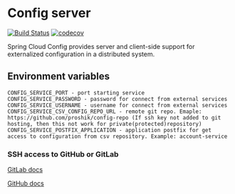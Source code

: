# Config server

[![Build Status](https://api.travis-ci.org/proshik/config-server.svg?branch=master)](https://travis-ci.org/proshik/config-server)
[![codecov](https://codecov.io/gh/proshik/config-server/branch/master/graph/badge.svg)](https://codecov.io/gh/proshik/config-server)

 Spring Cloud Config provides server and client-side support for externalized configuration in a distributed system.
 
## Environment variables

```
CONFIG_SERVICE_PORT - port starting service
CONFIG_SERVICE_PASSWORD - password for connect from external services
CONFIG_SERVICE_USERNAME - username for connect from external services
CONFIG_SERVICE_CSV_CONFIG_REPO_URL - remote git repo. Emaple: https://github.com/proshik/config-repo (If ssh key not added to git hosting, then this not work for private(protected)repository)
CONFIG_SERVICE_POSTFIX_APPLICATION - application postfix for get access to configuration from csv repository. Example: account-service
```

### SSH access to GitHub or GitLab

[GitLab docs](https://gitlab.com/help/ssh/README#ssh)

[GitHub docs](https://help.github.com/articles/generating-an-ssh-key/)